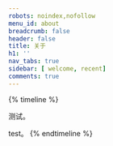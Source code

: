 ```yaml
---
robots: noindex,nofollow
menu_id: about
breadcrumb: false
header: false
title: 关于
h1: ''
nav_tabs: true
sidebar: [ welcome, recent]
comments: true
---
```

{% timeline %}

<!-- node 2024 年 5 月 21 日 -->

测试。

<!-- node 2024 年 5 月 21 日 -->

test。
{% endtimeline %}
